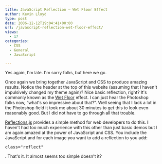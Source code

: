 ```yaml
---
title: JavaScript Reflection – Wet Floor Effect
author: Kevin Lloyd
type: post
date: 2006-12-12T19:04:41+00:00
url: /javascript-reflection-wet-floor-effect/
views:
  - 17
categories:
  - CSS
  - General
  - JavaScript

---
```

Yes again, I'm late. I'm sorry folks, but here we go.

Once again we bring together JavaScript and CSS to produce amazing results. Notice the header at the top of this website (assuming that I haven't impulsively changed my theme again)? Nice basic reflection, right? It's commonly known as the [Wet Floor][1] effect. I can just hear the Photoshop folks now, &#8220;what's so impressive about that?&#8221;. Well seeing that I lack a lot in the Photoshop field it took me about 30 minutes to get this to look even reasonably good. But I did not have to go through all that trouble.

[Reflections.js][2] provides a simple method for web developers to do this. I haven't had too much experience with this other than just basic demos but I am again amazed at the power of JavaScript and CSS. You include the JavaScript and for each image you want to add a reflection to you add:

<pre class="brush: xml; title: ; notranslate" title="">class="reflect"</pre>

. That's it. It almost seems too simple doesn't it?

 [1]: http://en.wikipedia.org/wiki/Wet_floor_effect
 [2]: http://cow.neondragon.net/stuff/reflection/